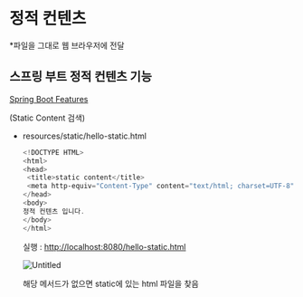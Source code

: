 # 정적 컨텐츠

*파일을 그대로 웹 브라우저에 전달

## 스프링 부트 정적 컨텐츠 기능

[Spring Boot Features](https://docs.spring.io/spring-boot/docs/2.3.1.RELEASE/reference/html/spring-boot-features.html#boot-features-spring-mvc-static-content)

(Static Content 검색)

- resources/static/hello-static.html
    
    ```powershell
    <!DOCTYPE HTML>
    <html>
    <head>
     <title>static content</title>
     <meta http-equiv="Content-Type" content="text/html; charset=UTF-8" />
    </head>
    <body>
    정적 컨텐츠 입니다.
    </body>
    </html>
    ```
    
    실행 : [http://localhost:8080/hello-static.html](http://localhost:8080/hello-static.html)
    
    ![Untitled](https://user-images.githubusercontent.com/78712704/206901844-92ba65dc-2e3f-41f0-a429-a5b39595e8b2.png)
    
    해당 메서드가 없으면 static에 있는 html 파일을 찾음
